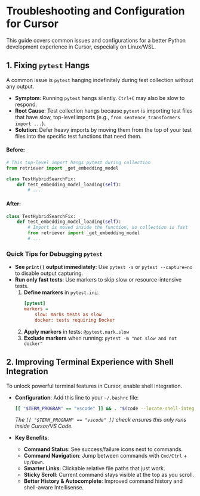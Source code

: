 # Troubleshooting and Configuration for Cursor

This guide covers common issues and configurations for a better Python development experience in Cursor, especially on Linux/WSL.

## 1. Fixing `pytest` Hangs

A common issue is `pytest` hanging indefinitely during test collection without any output.

-   **Symptom**: Running `pytest` hangs silently. `Ctrl+C` may also be slow to respond.
-   **Root Cause**: Test collection hangs because `pytest` is importing test files that have slow, top-level imports (e.g., `from sentence_transformers import ...`).
-   **Solution**: Defer heavy imports by moving them from the top of your test files into the specific test functions that need them.

#### Before:
```python
# This top-level import hangs pytest during collection
from retriever import _get_embedding_model

class TestHybridSearchFix:
    def test_embedding_model_loading(self):
        # ...
```

#### After:
```python
class TestHybridSearchFix:
    def test_embedding_model_loading(self):
        # Import is moved inside the function, so collection is fast
        from retriever import _get_embedding_model
        # ...
```

### Quick Tips for Debugging `pytest`

-   **See `print()` output immediately**: Use `pytest -s` or `pytest --capture=no` to disable output capturing.
-   **Run only fast tests**: Use markers to skip slow or resource-intensive tests.
    1.  **Define markers** in `pytest.ini`:
        ```ini
        [pytest]
        markers =
            slow: marks tests as slow
            docker: tests requiring Docker
        ```
    2.  **Apply markers** in tests: `@pytest.mark.slow`
    3.  **Exclude markers** when running: `pytest -m "not slow and not docker"`

## 2. Improving Terminal Experience with Shell Integration

To unlock powerful terminal features in Cursor, enable shell integration.

-   **Configuration**: Add this line to your `~/.bashrc` file:
    ```bash
    [[ "$TERM_PROGRAM" == "vscode" ]] && . "$(code --locate-shell-integration-path bash)"
    ```
    *The `[[ "$TERM_PROGRAM" == "vscode" ]]` check ensures this only runs inside Cursor/VS Code.*

-   **Key Benefits**:
    *   **Command Status**: See success/failure icons next to commands.
    *   **Command Navigation**: Jump between commands with `Cmd/Ctrl` + `Up/Down`.
    *   **Smarter Links**: Clickable relative file paths that just work.
    *   **Sticky Scroll**: Current command stays visible at the top as you scroll.
    *   **Better History & Autocomplete**: Improved command history and shell-aware Intellisense.
